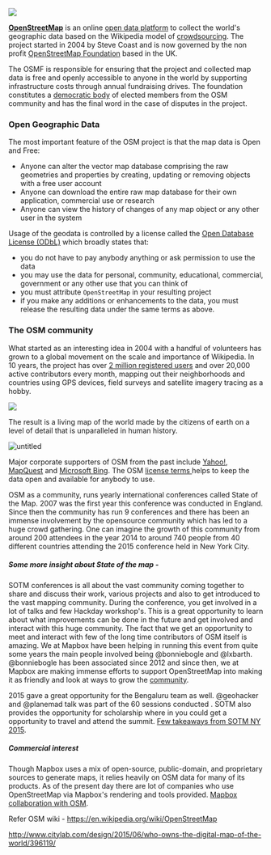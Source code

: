 ![](https://pbs.twimg.com/profile_images/1332105692/OSM_fixed_512.png)

**[OpenStreetMap](http://www.openstreetmap.org)** is an online [open data platform](https://en.wikipedia.org/wiki/Open_data) to collect the world's geographic data based on the Wikipedia model of [crowdsourcing](https://en.wikipedia.org/wiki/Crowdsourcing).
The project started in 2004 by Steve Coast and is now governed by the non profit [OpenStreetMap Foundation](https://wiki.osmfoundation.org/wiki/Main_Page) based in the UK. 

The OSMF is responsible for ensuring that the project and collected map data is free and openly accessible to anyone in the world by supporting infrastructure costs through annual fundraising drives. The foundation constitutes a [democratic body](https://wiki.osmfoundation.org/wiki/Join) of elected members from the OSM community and has the final word in the case of disputes in the project.

### Open Geographic Data

The most important feature of the OSM project is that the map data is Open and Free:
- Anyone can alter the vector map database comprising the raw geometries and properties by creating, updating or removing objects with a free user account
- Anyone can download the entire raw map database for their own application, commercial use or research
- Anyone can view the history of changes of any map object or any other user in the system

Usage of the geodata is controlled by a license called the [Open Database License (ODbL)](https://wiki.osmfoundation.org/wiki/License) which broadly states that:
- you do not have to pay anybody anything or ask permission to use the data
- you may use the data for personal, community, educational, commercial, government or any other use that you can think of
- you must attribute `OpenStreetMap` in your resulting project
- if you make any additions or enhancements to the data, you must release the resulting data under the same terms as above.

### The OSM community
What started as an interesting idea in 2004 with a handful of volunteers has grown to a global movement on the scale and importance of Wikipedia. In 10 years, the project has over [2 million registered users](http://www.openstreetmap.org/stats/data_stats.html) and over 20,000 active contributors every month, mapping out their neighborhoods and countries using GPS devices, field surveys and satellite imagery tracing as a hobby.

![](http://wiki.openstreetmap.org/w/images/9/90/Active_contributors_month.png)

The result is a living map of the world made by the citizens of earth on a level of detail that is unparalleled in human history.

![untitled](https://cloud.githubusercontent.com/assets/126868/8614000/fbfac286-2702-11e5-95f0-62ee0b4a3bfd.gif)

 Major corporate supporters of OSM from the past include [Yahoo!](http://wiki.openstreetmap.org/wiki/Yahoo!_Aerial_Imagery), [MapQuest](http://wiki.openstreetmap.org/wiki/MapQuest) and [Microsoft Bing](http://wiki.openstreetmap.org/wiki/Bing). The OSM [license terms ](http://www.openstreetmap.org/copyright) helps to keep the data open and available for anybody to use.

OSM as a community, runs yearly international conferences called State of the Map. 2007 was the first year this conference was conducted in England. Since then the community has run 9 conferences and there has been an immense involvement by the opensource community which has led to a huge crowd gathering. One can imagine the growth of this community from around 200 attendees in the year 2014 to around 740 people from 40 different countries attending the 2015 conference held in New York City. 

##### Some more insight about State of the map -

SOTM conferences is all about the vast community coming together to share and discuss their work, various projects and also to get introduced to the vast mapping community. During the conference, you get involved in a lot of talks and few Hackday workshop's. This is a great opportunity to learn about what improvements can be  done in the future and get involved and interact with this huge community. The fact that we get an opportunity to meet and interact with few of the long time contributors of OSM itself is amazing. We at Mapbox have been helping in running this event from quite some years the main people involved being @bonniebogle  and @lxbarth. @bonniebogle has been associated since 2012 and since then, we at Mapbox are making immense efforts to support OpenStreetMap into making it as friendly and look at ways to grow the [community](https://github.com/mapbox/hey/issues/4356). 

2015 gave a great opportunity for the Bengaluru team as well. @geohacker and @planemad talk was part of the 60 sessions conducted . SOTM also provides the opportunity for scholarship where in you could get a opportunity to travel and attend the summit. [Few takeaways from SOTM NY 2015](https://github.com/mapbox/hey/issues/4317).

##### Commercial interest 

Though Mapbox uses a mix of open-source, public-domain, and proprietary sources to generate maps, it relies heavily on OSM data for many of its products. As of the present day  there are lot of companies who use OpenStreetMap via Mapbox's rendering and tools provided. [Mapbox collaboration with OSM](http://www.citylab.com/design/2015/06/who-owns-the-digital-map-of-the-world/396119/).


Refer OSM wiki - https://en.wikipedia.org/wiki/OpenStreetMap 

http://www.citylab.com/design/2015/06/who-owns-the-digital-map-of-the-world/396119/